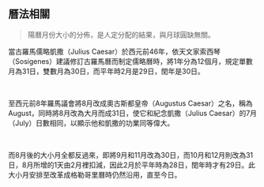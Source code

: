 ## 曆法相關

> 陽曆月份大小的分佈，是人定分配的結果，與月球圓缺無關。

當古羅馬儒略凱撒（Julius Caesar）於西元前46年，依天文家索西琴（Sosigenes）建議修訂古羅馬曆而制定儒略曆時，將1年分為12個月，規定單數月為31日，雙數月為30日，而平年時2月是29日，閏年是30日。

<br />

至西元前8年羅馬議會將8月改成奧古斯都皇帝（Augustus Caesar）之名，稱為August，同時將8月改為大月而成31日，使它和紀念凱撒（Julius Caesar）的7月（July）日數相同，以顯示他和凱撒的功業同等偉大。

<br />

而8月後的大小月全都反過來，即將9月和11月改為30日，而10月和12月則改為31日，8月所增的1天由2月裡扣減，因此2月於平年時為28日，閏年時才有29日。此大小月安排至改革成格勒哥里曆時仍然沿用，直至今日。
